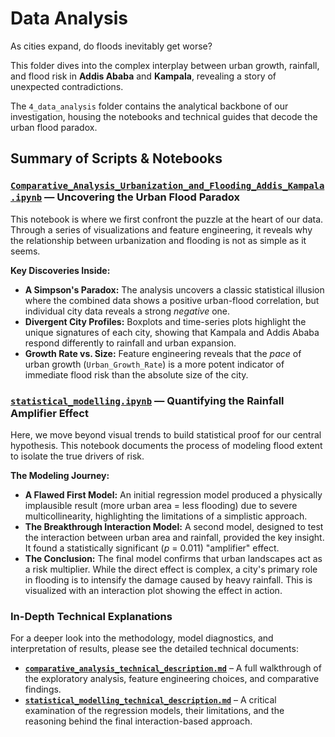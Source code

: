 # Data Analysis

As cities expand, do floods inevitably get worse?

This folder dives into the complex interplay between urban growth, rainfall, and
flood risk in **Addis Ababa** and **Kampala**, revealing a story of unexpected contradictions.

The `4_data_analysis` folder contains the analytical backbone of our investigation,
housing the notebooks and technical guides that decode the urban flood paradox.

## Summary of Scripts & Notebooks

### [`Comparative_Analysis_Urbanization_and_Flooding_Addis_Kampala.ipynb`](./Comparative_Analysis_Urbanization_and_Flooding_Addis_Kampala.ipynb)   — Uncovering the Urban Flood Paradox

This notebook is where we first confront the puzzle at the heart of our data.
Through a series of visualizations and feature engineering, it reveals why the
relationship between urbanization and flooding is not as simple as it seems.

**Key Discoveries Inside:**

* **A Simpson's Paradox:** The analysis uncovers a classic statistical illusion
  where the combined data shows a positive urban-flood correlation, but
  individual city data reveals a strong *negative* one.
* **Divergent City Profiles:** Boxplots and time-series plots highlight the
   unique signatures of each city, showing that Kampala and Addis Ababa respond
   differently to rainfall and urban expansion.
* **Growth Rate vs. Size:** Feature engineering reveals that the *pace* of urban
   growth (`Urban_Growth_Rate`) is a more potent indicator of immediate flood
   risk than the absolute size of the city.

### [`statistical_modelling.ipynb`](./statistical_modelling.ipynb)   — Quantifying the Rainfall Amplifier Effect

Here, we move beyond visual trends to build statistical proof for our central
hypothesis. This notebook documents the process of modeling flood extent to
isolate the true drivers of risk.

**The Modeling Journey:**

* **A Flawed First Model:** An initial regression model produced a physically
  implausible result (more urban area = less flooding) due to severe
  multicollinearity, highlighting the limitations of a simplistic approach.
* **The Breakthrough Interaction Model:** A second model, designed to test the
  interaction between urban area and rainfall, provided the key insight.
  It found a statistically significant (*p* = 0.011) "amplifier" effect.
* **The Conclusion:** The final model confirms that urban landscapes act as a
  risk multiplier. While the direct effect is complex, a city's primary role in
   flooding is to intensify the damage caused by heavy rainfall. This is
   visualized with an interaction plot showing the effect in action.

### In-Depth Technical Explanations

For a deeper look into the methodology, model diagnostics, and interpretation of
results, please see the detailed technical documents:

* **[`comparative_analysis_technical_description.md`](./comparative_analysis_technical_description.md)**
  – A full walkthrough of the exploratory analysis, feature engineering choices,
   and comparative findings.
* **[`statistical_modelling_technical_description.md`](./statistical_modelling_technical_description.md)**
  – A critical examination of the regression models, their limitations, and the
   reasoning behind the final interaction-based approach.
